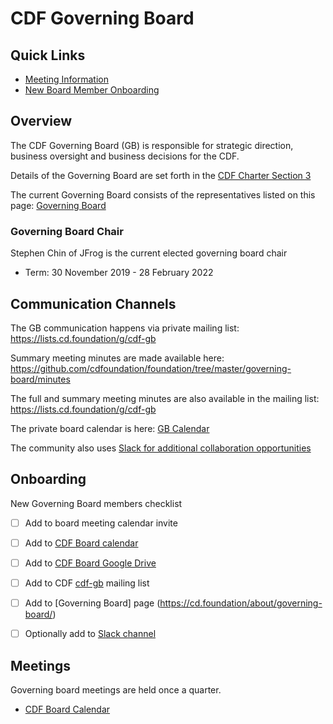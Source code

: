 # CDF Governing Board

## Quick Links

- [Meeting Information](#meetings)
- [New Board Member Onboarding](#onboarding)

## Overview

The CDF Governing Board (GB) is responsible for strategic direction, business oversight and business decisions for the CDF.

Details of the Governing Board are set forth in the [CDF Charter Section 3](https://github.com/cdfoundation/charter/blob/master/CHARTER.md#3-governing-board)

The current Governing Board consists of the representatives listed on this page: [Governing Board](https://cd.foundation/about/governing-board/)

### Governing Board Chair

Stephen Chin of JFrog is the current elected governing board chair
   * Term: 30 November 2019 - 28 February 2022

## Communication Channels

The GB communication happens via private mailing list: https://lists.cd.foundation/g/cdf-gb

Summary meeting minutes are made available here: https://github.com/cdfoundation/foundation/tree/master/governing-board/minutes

The full and summary meeting minutes are also available in the mailing list: https://lists.cd.foundation/g/cdf-gb

The private board calendar is here: [GB Calendar](https://calendar.google.com/calendar/u/0?cid=bGludXhmb3VuZGF0aW9uLm9yZ19kcmJlZWJhNzU0dGtnY2Q0ZXA1Y25nMTliMEBncm91cC5jYWxlbmRhci5nb29nbGUuY29t)

The community also uses [Slack for additional collaboration opportunities](https://join.slack.com/t/cdeliveryfdn/shared_invite/enQtODM2NDI1NDc0MzIxLTA1MDcxMzUyMGU2NWVlNmQwN2M1N2M4MWJjOWFkM2UzMDY0OWNkNjAzNzM0NzVkNjQ5M2NkMmY2MTRkMWY4MWY)

## Onboarding

New Governing Board members checklist

- [ ] Add to board meeting calendar invite
- [ ] Add to [CDF Board calendar](https://calendar.google.com/calendar/u/0?cid=bGludXhmb3VuZGF0aW9uLm9yZ19kcmJlZWJhNzU0dGtnY2Q0ZXA1Y25nMTliMEBncm91cC5jYWxlbmRhci5nb29nbGUuY29t)
- [ ] Add to [CDF Board Google Drive](https://drive.google.com/drive/folders/14Y-BTfa6STpc6ncQt61IdLyPYEc--sa2?usp=sharing)
- [ ] Add to CDF [cdf-gb](https://lists.cd.foundation/g/cdf-gb) mailing list
- [ ] Add to [Governing Board] page (https://cd.foundation/about/governing-board/)
- [ ] Optionally add to [Slack channel](https://cdeliveryfdn.slack.com/)


## Meetings

Governing board meetings are held once a quarter. 

 * [CDF Board Calendar](https://calendar.google.com/calendar/u/0?cid=bGludXhmb3VuZGF0aW9uLm9yZ19kcmJlZWJhNzU0dGtnY2Q0ZXA1Y25nMTliMEBncm91cC5jYWxlbmRhci5nb29nbGUuY29t)

